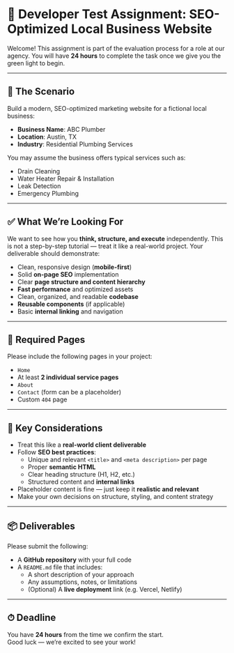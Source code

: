 # 🧪 Developer Test Assignment: SEO-Optimized Local Business Website

Welcome! This assignment is part of the evaluation process for a role at our agency. You will have **24 hours** to complete the task once we give you the green light to begin.

---

## 🧾 The Scenario

Build a modern, SEO-optimized marketing website for a fictional local business:

- **Business Name**: ABC Plumber  
- **Location**: Austin, TX  
- **Industry**: Residential Plumbing Services  

You may assume the business offers typical services such as:

- Drain Cleaning  
- Water Heater Repair & Installation  
- Leak Detection  
- Emergency Plumbing

---

## ✅ What We’re Looking For

We want to see how you **think, structure, and execute** independently. This is not a step-by-step tutorial — treat it like a real-world project. Your deliverable should demonstrate:

- Clean, responsive design (**mobile-first**)  
- Solid **on-page SEO** implementation  
- Clear **page structure and content hierarchy**  
- **Fast performance** and optimized assets  
- Clean, organized, and readable **codebase**  
- **Reusable components** (if applicable)  
- Basic **internal linking** and navigation  

---

## 📄 Required Pages

Please include the following pages in your project:

- `Home`  
- At least **2 individual service pages**  
- `About`  
- `Contact` (form can be a placeholder)  
- Custom `404` page  

---

## 🧠 Key Considerations

- Treat this like a **real-world client deliverable**  
- Follow **SEO best practices**:
  - Unique and relevant `<title>` and `<meta description>` per page  
  - Proper **semantic HTML**  
  - Clear heading structure (H1, H2, etc.)  
  - Structured content and **internal links**  
- Placeholder content is fine — just keep it **realistic and relevant**  
- Make your own decisions on structure, styling, and content strategy  

---

## 📦 Deliverables

Please submit the following:

- A **GitHub repository** with your full code  
- A `README.md` file that includes:
  - A short description of your approach  
  - Any assumptions, notes, or limitations  
  - (Optional) A **live deployment** link (e.g. Vercel, Netlify)  

---

## ⏱ Deadline

You have **24 hours** from the time we confirm the start.  
Good luck — we’re excited to see your work!
